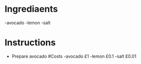 # Ingrediaents
-avocado
-lemon
-salt
# Instructions 
- Prepare avocado 
#Costs
-avocado £1
-lemon £0.1
-salt £0.01
